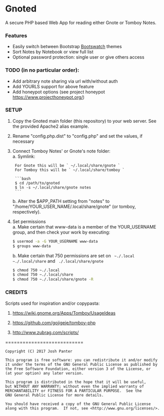 Gnoted
======
A secure PHP based Web App for reading either Gnote or Tomboy Notes.

### Features
- Easily switch between Bootstrap [Bootswatch](https://bootswatch.com/) themes
- Sort Notes by Notebook or view full list
- Optional password protection: single user or give others access

### TODO (in no particular order): 
- Add arbitrary note sharing via url with/without auth
- Add YOURLS support for above feature
- Add honeypot options (see project honeypot https://www.projecthoneypot.org/)

### SETUP

1. Copy the Gnoted main folder (this repository) to your web server. See the provided Apache2 alias example.
2. Rename "config.php.dist" to "config.php" and set the values, if necessary 
3. Connect Tomboy Notes' or Gnote's note folder:  
	a. Symlink:

		For Gnote this will be ` ~/.local/share/gnote `
		For Tomboy this will be ` ~/.local/share/tomboy `

		```bash
		$ cd /path/to/gnoted
		$ ln -s ~/.local/share/gnote notes
		```

	b. Alter the $APP_PATH setting from "notes" to "/home/YOUR_USER_NAME/.local/share/gnote" (or tomboy, respectively).

4. Set permissions  
	a. Make certain that www-data is a member of the YOUR_USERNAME group, and then check your work by executing:
	
	```bash
	$ usermod -a -G YOUR_USERNAME www-data
	$ groups www-data
	```

	b. Make certain that 750 permissions are set on  ` ~./.local`  ` ~./.local/share` and ` ./.local/share/gnote`
 
	```bash
	$ chmod 750 ~./.local
	$ chmod 750 ~./.local/share
	$ chmod 750 ~./.local/share/gnote -R
	```

### CREDITS
Scripts used for inspiration and/or copypasta:

1. https://wiki.gnome.org/Apps/Tomboy/UsageIdeas

2. https://github.com/gojigeje/tomboy-php

3. http://www.zubrag.com/scripts/

===========================

    Copyright (C) 2017 Josh Panter

    This program is free software: you can redistribute it and/or modify
    it under the terms of the GNU General Public License as published by
    the Free Software Foundation, either version 3 of the License, or
    (at your option) any later version.

    This program is distributed in the hope that it will be useful,
    but WITHOUT ANY WARRANTY; without even the implied warranty of
    MERCHANTABILITY or FITNESS FOR A PARTICULAR PURPOSE.  See the
    GNU General Public License for more details.

    You should have received a copy of the GNU General Public License
    along with this program.  If not, see <http://www.gnu.org/licenses/>.
